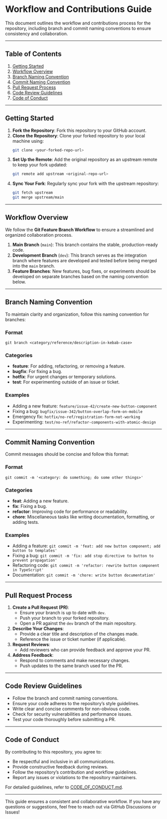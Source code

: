 # Workflow and Contributions Guide

This document outlines the workflow and contributions process for the repository, including branch and commit naming conventions to ensure consistency and collaboration.

---

## Table of Contents
1. [Getting Started](#getting-started)
2. [Workflow Overview](#workflow-overview)
3. [Branch Naming Convention](#branch-naming-convention)
4. [Commit Naming Convention](#commit-naming-convention)
5. [Pull Request Process](#pull-request-process)
6. [Code Review Guidelines](#code-review-guidelines)
7. [Code of Conduct](#code-of-conduct)

---

## Getting Started

1. **Fork the Repository**: Fork this repository to your GitHub account.
2. **Clone the Repository**: Clone your forked repository to your local machine using:
   ```bash
   git clone <your-forked-repo-url>
   ```
3. **Set Up the Remote**: Add the original repository as an upstream remote to keep your fork updated:
   ```bash
   git remote add upstream <original-repo-url>
   ```
4. **Sync Your Fork**: Regularly sync your fork with the upstream repository:
   ```bash
   git fetch upstream
   git merge upstream/main
   ```

---

## Workflow Overview

We follow the **Git Feature Branch Workflow** to ensure a streamlined and organized collaboration process.

1. **Main Branch** (`main`): This branch contains the stable, production-ready code.
2. **Development Branch** (`dev`): This branch serves as the integration branch where features are developed and tested before being merged into the `main` branch.
3. **Feature Branches**: New features, bug fixes, or experiments should be developed on separate branches based on the naming convention below.

---

## Branch Naming Convention

To maintain clarity and organization, follow this naming convention for branches:

### Format
```
git branch <category/reference/description-in-kebab-case>
```

### Categories
- **feature**: For adding, refactoring, or removing a feature.
- **bugfix**: For fixing a bug.
- **hotfix**: For urgent changes or temporary solutions.
- **test**: For experimenting outside of an issue or ticket.

### Examples
- Adding a new feature: `feature/issue-42/create-new-button-component`
- Fixing a bug: `bugfix/issue-342/button-overlap-form-on-mobile`
- Emergency fix: `hotfix/no-ref/registration-form-not-working`
- Experimenting: `test/no-ref/refactor-components-with-atomic-design`

---

## Commit Naming Convention

Commit messages should be concise and follow this format:

### Format
```
git commit -m '<category: do something; do some other things>'
```

### Categories
- **feat**: Adding a new feature.
- **fix**: Fixing a bug.
- **refactor**: Improving code for performance or readability.
- **chore**: Miscellaneous tasks like writing documentation, formatting, or adding tests.

### Examples
- Adding a feature: `git commit -m 'feat: add new button component; add button to templates'`
- Fixing a bug: `git commit -m 'fix: add stop directive to button to prevent propagation'`
- Refactoring code: `git commit -m 'refactor: rewrite button component in TypeScript'`
- Documentation: `git commit -m 'chore: write button documentation'`

---

## Pull Request Process

1. **Create a Pull Request (PR)**:
   - Ensure your branch is up to date with `dev`.
   - Push your branch to your forked repository.
   - Open a PR against the `dev` branch of the main repository.
2. **Describe Your Changes**:
   - Provide a clear title and description of the changes made.
   - Reference the issue or ticket number (if applicable).
3. **Request Reviews**:
   - Add reviewers who can provide feedback and approve your PR.
4. **Address Feedback**:
   - Respond to comments and make necessary changes.
   - Push updates to the same branch used for the PR.

---

## Code Review Guidelines

- Follow the branch and commit naming conventions.
- Ensure your code adheres to the repository’s style guidelines.
- Write clear and concise comments for non-obvious code.
- Check for security vulnerabilities and performance issues.
- Test your code thoroughly before submitting a PR.

---

## Code of Conduct

By contributing to this repository, you agree to:
- Be respectful and inclusive in all communications.
- Provide constructive feedback during reviews.
- Follow the repository’s contribution and workflow guidelines.
- Report any issues or violations to the repository maintainers.

For detailed guidelines, refer to [CODE_OF_CONDUCT.md](./CODE_OF_CONDUCT.md).

---

This guide ensures a consistent and collaborative workflow. If you have any questions or suggestions, feel free to reach out via GitHub Discussions or Issues!

